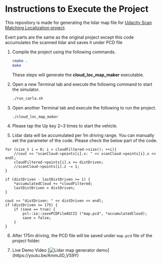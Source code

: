 # Instructions to Execute the Project
This repository is made for generating the lidar map file for [Udacity Scan Matching Localization project](https://github.com/udacity/nd0013_cd2693_Exercise_Starter_Code/tree/main/Lesson_7_Project_Scan_Matching_Localization/c3-project).

Evert parts are the same as the original project except this code accumulates the scanned lidar and saves it under PCD file


1. Compile the project using the following commands. 

    ```bash
    cmake .
    make
    ```
    These steps will generate the **cloud_loc_map_maker** executable.
   
2. Open a new Terminal tab and execute the following command to start the simulator.
    ```bash
    ./run_carla.sh
    ```
    
3. Open another Terminal tab and execute the following to run the project.
    ```bash
    ./cloud_loc_map_maker 
    ```
    
4. Please tap the Up key 2~3 times to start the vehicle.

5. Lidar data will be accumulated per 1m driving range. You can manually set the parameter of the code. Please check the below part of the code.
```
for (size_t i = 0; i < cloudFiltered->size(); ++i){
    //cout << "scanCloud->points[i].x: " << scanCloud->points[i].x << endl;
    cloudFiltered->points[i].x += distDriven;
    //scanCloud->points[i].z -= 1;
}

if (distDriven - lastDistDriven >= 1) {
    *accumulatedCloud += *cloudFiltered;
    lastDistDriven = distDriven;
}

cout << "distDriven: " << distDriven << endl;
if (distDriven >= 175) {
    if (save == true) {
        pcl::io::savePCDFileASCII ("map.pcd", *accumulatedCloud);
        save = false;
    }
}
```

6. After 175m driving, the PCD file will be saved under ```map.pcd``` file of the project folder.
   

8. Live Demo Video
[![Lidar map generator demo]([https://i3.ytimg.com/vi/SwqSuTBwT0A/hqdefault.jpg](https://img.youtube.com/vi/AmmJID_VS9Y/maxresdefault.jpg)https://img.youtube.com/vi/AmmJID_VS9Y/maxresdefault.jpg)](https://youtu.be/AmmJID_VS9Y)
